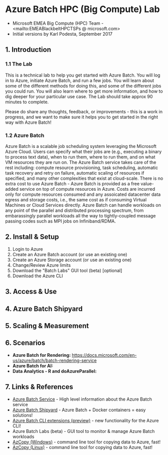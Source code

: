 # Azure Batch HPC (Big Compute) Lab
* Microsoft EMEA Big Compute (HPC) Team - <mailto:EMEABlackbeltHPCTSPs @ microsoft.com>
* Initial versions by Karl Podesta, September 2017

## 1. Introduction

### 1.1  The Lab
This is a technical lab to help you get started with Azure Batch. You will log in to Azure, initiate Azure Batch, and run a few jobs.  You will learn about some of the different methods for doing this, and some of the different jobs you could run.  You will also learn where to get more information, and how to dig deeper for your particular use case.  The Lab should take approx 90 minutes to complete.  

Please do share any thoughts, feedback, or improvements - this is a work in progress, and we want to make sure it helps you to get started in the right way with Azure Batch! 

### 1.2  Azure Batch
Azure Batch is a scalable job scheduling system leveraging the Microsoft Azure Cloud. Users can specify what their jobs are (e.g., executing a binary to process text data), when to run them, where to run them, and on what VM resources they are run on. The Azure Batch service takes care of the rest including: compute resource provisioning, task scheduling, automatic task recovery and retry on failure, automatic scaling of resources if specified, and many other complexities that exist at cloud-scale. There is no extra cost to use Azure Batch - Azure Batch is provided as a free value-added service on top of compute resources in Azure. Costs are incurred only for compute resources consumed and any assoicated datacenter data egress and storage costs, i.e., the same cost as if consuming Virtual Machines or Cloud Services directly.
Azure Batch can handle workloads on any point of the parallel and distributed processing spectrum, from embarassingly parallel workloads all the way to tightly-coupled message passing codes such as MPI jobs on Infiniband/RDMA.

## 2. Install & Setup
1. Login to Azure
2. Create an Azure Batch account (or use an existing one)
3. Create an Azure Storage account (or use an existing one)
4. Change/Review Azure limits
5. Download the "Batch Labs" GUI tool (beta) [optional]
6. Download the Azure CLI

## 3. Access & Use

## 4. Azure Batch Shipyard

## 5. Scaling & Measurement

## 6. Scenarios
* __Azure Batch for Rendering:__ https://docs.microsoft.com/en-us/azure/batch/batch-rendering-service
* __Azure Batch for AI:__  
* __Data Analytics - R and doAzureParallel:__

## 7. Links & References
* <a href="https://docs.microsoft.com/en-us/azure/batch/">Azure Batch Service</a> - High level information about the Azure Batch service
* <a href="https://github.com/Azure/batch-shipyard">Azure Batch Shipyard</a> - Azure Batch + Docker containers = easy solutions!
* <a href="https://github.com/Azure/azure-batch-cli-extensions">Azure Batch CLI extensions (preview)</a> - new functionality for the Azure CLI!
* Azure Batch Labs (beta) - GUI tool to monitor & manage Azure Batch workloads
* <a href="https://docs.microsoft.com/en-us/azure/storage/storage-use-azcopy">AzCopy (Windows)</a> - command line tool for copying data to Azure, fast!
* <a href="https://docs.microsoft.com/en-us/azure/storage/storage-use-azcopy-linux">AzCopy (Linux)</a> - command line tool for copying data to Azure, fast!


